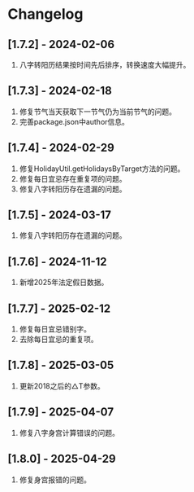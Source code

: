 # Changelog


## [1.7.2] - 2024-02-06
1. 八字转阳历结果按时间先后排序，转换速度大幅提升。

## [1.7.3] - 2024-02-18
1. 修复节气当天获取下一节气仍为当前节气的问题。
2. 完善package.json中author信息。

## [1.7.4] - 2024-02-29
1. 修复HolidayUtil.getHolidaysByTarget方法的问题。
2. 修复每日宜忌存在重复项的问题。
3. 修复八字转阳历存在遗漏的问题。

## [1.7.5] - 2024-03-17
1. 修复八字转阳历存在遗漏的问题。

## [1.7.6] - 2024-11-12
1. 新增2025年法定假日数据。

## [1.7.7] - 2025-02-12
1. 修复每日宜忌错别字。
2. 去除每日宜忌的重复项。

## [1.7.8] - 2025-03-05
1. 更新2018之后的△T参数。

## [1.7.9] - 2025-04-07
1. 修复八字身宫计算错误的问题。

## [1.8.0] - 2025-04-29
1. 修复身宫报错的问题。
